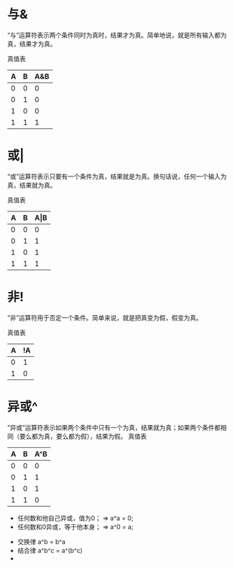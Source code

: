 
# 与&
“与”运算符表示两个条件同时为真时，结果才为真。简单地说，就是所有输入都为真，结果才为真。

真值表

| A | B | A&B |
|---|---|-----|
| 0 | 0 | 0   |
| 0 | 1 | 0   |
| 1 | 0 | 0   |
| 1 | 1 | 1   |

# 或|
“或”运算符表示只要有一个条件为真，结果就是为真。换句话说，任何一个输入为真，结果就为真。

真值表

| A | B | A\|B |
|---|---|------|
| 0 | 0 | 0    |
| 0 | 1 | 1    |
| 1 | 0 | 1    |
| 1 | 1 | 1    |

# 非!
“非”运算符用于否定一个条件。简单来说，就是把真变为假，假变为真。

真值表

| A | !A |
|---|----|
| 0 | 1  |
| 1 | 0  |

# 异或^
“异或”运算符表示如果两个条件中只有一个为真，结果就为真；如果两个条件都相同（要么都为真，要么都为假），结果为假。
真值表

| A | B | A^B |
|---|---|-----|
| 0 | 0 | 0   |
| 0 | 1 | 1   |
| 1 | 0 | 1   |
| 1 | 1 | 0   |

* 任何数和他自己异或，值为0； => a^a = 0;
* 任何数和0异或，等于他本身； => a^0 = a;
- 交换律 a^b = b^a
- 结合律  a^b^c = a^(b^c)
- 